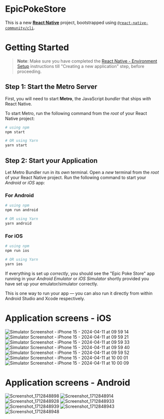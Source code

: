 # EpicPokeStore
This is a new [**React Native**](https://reactnative.dev) project, bootstrapped using [`@react-native-community/cli`](https://github.com/react-native-community/cli).

# Getting Started

>**Note**: Make sure you have completed the [React Native - Environment Setup](https://reactnative.dev/docs/environment-setup) instructions till "Creating a new application" step, before proceeding.

## Step 1: Start the Metro Server

First, you will need to start **Metro**, the JavaScript _bundler_ that ships _with_ React Native.

To start Metro, run the following command from the _root_ of your React Native project:

```bash
# using npm
npm start

# OR using Yarn
yarn start
```

## Step 2: Start your Application

Let Metro Bundler run in its _own_ terminal. Open a _new_ terminal from the _root_ of your React Native project. Run the following command to start your _Android_ or _iOS_ app:

### For Android

```bash
# using npm
npm run android

# OR using Yarn
yarn android
```

### For iOS

```bash
# using npm
npm run ios

# OR using Yarn
yarn ios
```

If everything is set up _correctly_, you should see the "Epic Poke Store" app running in your _Android Emulator_ or _iOS Simulator_ shortly provided you have set up your emulator/simulator correctly.

This is one way to run your app — you can also run it directly from within Android Studio and Xcode respectively.





# Application screens - iOS
![Simulator Screenshot - iPhone 15 - 2024-04-11 at 09 59 14](https://github.com/prateeksharmastpl/EpicPokeStore/assets/3941119/2950d7d9-b7c2-45df-8313-164751419097)
![Simulator Screenshot - iPhone 15 - 2024-04-11 at 09 59 21](https://github.com/prateeksharmastpl/EpicPokeStore/assets/3941119/807efdc5-c4aa-410a-9d51-c3415e5ff028)
![Simulator Screenshot - iPhone 15 - 2024-04-11 at 09 59 33](https://github.com/prateeksharmastpl/EpicPokeStore/assets/3941119/6bd1d70c-1655-4176-8f44-d6a57b014507)
![Simulator Screenshot - iPhone 15 - 2024-04-11 at 09 59 40](https://github.com/prateeksharmastpl/EpicPokeStore/assets/3941119/65452c09-679f-4be6-bc70-9585ce378054)
![Simulator Screenshot - iPhone 15 - 2024-04-11 at 09 59 52](https://github.com/prateeksharmastpl/EpicPokeStore/assets/3941119/e33e3ce1-2f39-4411-82b7-e6cb4fcc9737)
![Simulator Screenshot - iPhone 15 - 2024-04-11 at 10 00 01](https://github.com/prateeksharmastpl/EpicPokeStore/assets/3941119/7dab10ee-b0e6-43ff-b06e-1a25824271bb)
![Simulator Screenshot - iPhone 15 - 2024-04-11 at 10 00 09](https://github.com/prateeksharmastpl/EpicPokeStore/assets/3941119/204594e9-c4a5-43e0-bb45-817b9e6c0670)

# Application screens - Android
![Screenshot_1712848898](https://github.com/prateeksharmastpl/EpicPokeStore/assets/3941119/3bad9883-0812-4dda-95c1-3dd10ab0d58e)
![Screenshot_1712848914](https://github.com/prateeksharmastpl/EpicPokeStore/assets/3941119/ae81c340-b796-413c-bd81-f78d986c1c08)
![Screenshot_1712848928](https://github.com/prateeksharmastpl/EpicPokeStore/assets/3941119/51a9ced4-9d06-4727-89d5-76088ba67e59)
![Screenshot_1712848933](https://github.com/prateeksharmastpl/EpicPokeStore/assets/3941119/9211317d-8e66-4125-97cf-1b5655a8cfd0)
![Screenshot_1712848939](https://github.com/prateeksharmastpl/EpicPokeStore/assets/3941119/80c0fab0-8dfc-40ec-a58d-23f9ce1d1c7c)
![Screenshot_1712848943](https://github.com/prateeksharmastpl/EpicPokeStore/assets/3941119/02d9a8cf-e941-4523-bce8-3b25bdad7211)
![Screenshot_1712848948](https://github.com/prateeksharmastpl/EpicPokeStore/assets/3941119/81a2a2d7-b36b-439e-bc63-e936e3070e4c)


